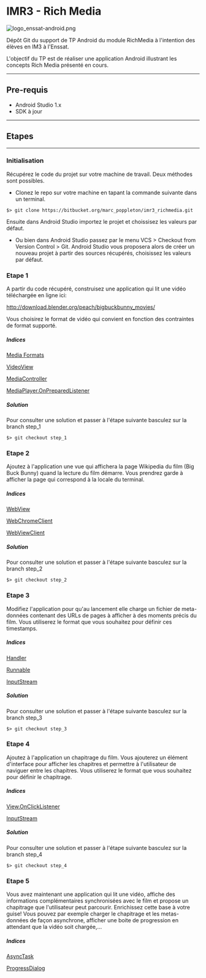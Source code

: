 # IMR3 - Rich Media #

![logo_enssat-android.png](https://bitbucket.org/repo/xj7deK/images/2190932522-logo_enssat-android.png)

Dépôt Git du support de TP Android du module RichMedia à l'intention des élèves en IM3 à l'Enssat.

L'objectif du TP est de réaliser une application Android illustrant les concepts Rich Media présenté en cours.

***
## Pre-requis ##

* Android Studio 1.x
* SDK à jour

***

## Etapes ##
***

### Initialisation ###

Récupérez le code du projet sur votre machine de travail. Deux méthodes sont possibles.

* Clonez le repo sur votre machine en tapant la commande suivante dans un terminal.

`$> git clone https://bitbucket.org/marc_poppleton/imr3_richmedia.git`

Ensuite dans Android Studio importez le projet et choissisez les valeurs par défaut.

* Ou bien dans Android Studio passez par le menu VCS > Checkout from Version Control > Git. Android Studio vous proposera alors de créer un nouveau projet à partir des sources récupérés, choisissez les valeurs par défaut.

### Etape 1 ###

A partir du code récupéré, construisez une application qui lit une vidéo téléchargée en ligne ici:

http://download.blender.org/peach/bigbuckbunny_movies/

Vous choisirez le format de vidéo qui convient en fonction des contraintes de format supporté.

##### Indices #####

[Media Formats][0]

[VideoView][1]

[MediaController][2]

[MediaPlayer.OnPreparedListener][3]

##### Solution #####

Pour consulter une solution et passer à l'étape suivante basculez sur la branch step_1

`$> git checkout step_1`

### Etape 2 ###

Ajoutez à l'application une vue qui affichera la page Wikipedia du film (Big Buck Bunny) quand la lecture du film démarre.
Vous prendrez garde à afficher la page qui correspond à la locale du terminal.

##### Indices #####

[WebView][4]

[WebChromeClient][5]

[WebViewClient][9]

##### Solution #####

Pour consulter une solution et passer à l'étape suivante basculez sur la branch step_2

`$> git checkout step_2`

### Etape 3 ###

Modifiez l'application pour qu'au lancement elle charge un fichier de meta-données contenant des URLs de pages à afficher à des moments précis du film.
Vous utiliserez le format que vous souhaitez pour définir ces timestamps.

##### Indices #####

[Handler][6]

[Runnable][7]

[InputStream][8]

##### Solution #####

Pour consulter une solution et passer à l'étape suivante basculez sur la branch step_3

`$> git checkout step_3`

### Etape 4 ###

Ajoutez à l'application un chapitrage du film. Vous ajouterez un élément d'interface pour afficher les chapitres et permettre à l'utilisateur de naviguer entre les chapitres.
Vous utiliserez le format que vous souhaitez pour définir le chapitrage.

##### Indices #####

[View.OnClickListener][10]

[InputStream][8]

##### Solution #####

Pour consulter une solution et passer à l'étape suivante basculez sur la branch step_4

`$> git checkout step_4`

### Etape 5 ###

Vous avez maintenant une application qui lit une vidéo, affiche des informations complémentaires synchronisées avec le film et propose un chapitrage que l'utilisateur peut parcourir.
Enrichissez cette base à votre guise! Vous pouvez par exemple charger le chapitrage et les metas-données de façon asynchrone, afficher une boite de progression en attendant que la vidéo soit chargée,...

##### Indices #####

[AsyncTask][11]

[ProgressDialog][12]

[0]: http://developer.android.com/guide/appendix/media-formats.html "Media Formats"
[1]: http://developer.android.com/reference/android/widget/VideoView.html "VideoView"
[2]: http://developer.android.com/reference/android/widget/MediaController.html "MediaController"
[3]: http://developer.android.com/reference/android/media/MediaPlayer.OnPreparedListener.html "MediaPlayer.OnPreparedListener"
[4]: http://developer.android.com/reference/android/webkit/WebView.html "WebView"
[5]: http://developer.android.com/reference/android/webkit/WebChromeClient.html "WebChromeClient"
[6]: http://developer.android.com/reference/android/os/Handler.html "Handler"
[7]: http://developer.android.com/reference/java/lang/Runnable.html "Runnable"
[8]: http://developer.android.com/reference/java/io/InputStream.html "InputStream"
[9]: http://developer.android.com/reference/android/webkit/WebViewClient.html "WebViewClient"
[10]: http://developer.android.com/reference/android/view/View.OnClickListener.html "View.OnClickListener"
[11]: http://developer.android.com/reference/android/os/AsyncTask.html "AsyncTask"
[12]: http://developer.android.com/reference/android/app/ProgressDialog.html "ProgressDialog"